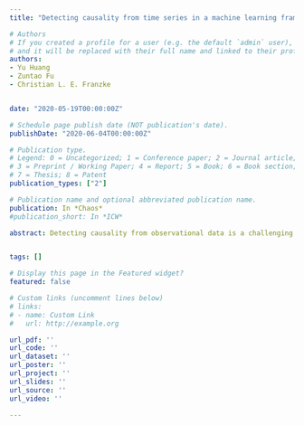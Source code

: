```yaml
---
title: "Detecting causality from time series in a machine learning framework"

# Authors
# If you created a profile for a user (e.g. the default `admin` user), write the username (folder name) here 
# and it will be replaced with their full name and linked to their profile.
authors:
- Yu Huang
- Zuntao Fu
- Christian L. E. Franzke


date: "2020-05-19T00:00:00Z"

# Schedule page publish date (NOT publication's date).
publishDate: "2020-06-04T00:00:00Z"

# Publication type.
# Legend: 0 = Uncategorized; 1 = Conference paper; 2 = Journal article;
# 3 = Preprint / Working Paper; 4 = Report; 5 = Book; 6 = Book section;
# 7 = Thesis; 8 = Patent
publication_types: ["2"]

# Publication name and optional abbreviated publication name.
publication: In *Chaos*
#publication_short: In *ICW*

abstract: Detecting causality from observational data is a challenging problem. Here, we propose a machine learning based causality approach, Reser- voir Computing Causality (RCC), in order to systematically identify causal relationships between variables. We demonstrate that RCC is able to identify the causal direction, coupling delay, and causal chain relations from time series. Compared to a well-known phase space recon- struction based causality method, Extended Convergent Cross Mapping, RCC does not require the estimation of the embedding dimension and delay time. Moreover, RCC has three additional advantages :(i) robustness to noisy time series; (ii) computational efficiency; and (iii) seamless causal inference from high-dimensional data. We also illustrate the power of RCC in identifying remote causal interactions of high- dimensional systems and demonstrate its usability on a real-world example using atmospheric circulation data. Our results suggest that RCC can accurately detect causal relationships in complex systems.


tags: []

# Display this page in the Featured widget?
featured: false

# Custom links (uncomment lines below)
# links:
# - name: Custom Link
#   url: http://example.org

url_pdf: ''
url_code: ''
url_dataset: ''
url_poster: ''
url_project: ''
url_slides: ''
url_source: ''
url_video: ''

---
```



